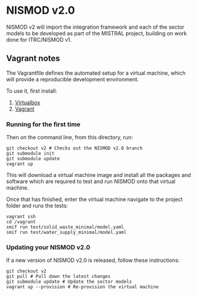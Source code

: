 # NISMOD v2.0

NISMOD v2 will import the integration framework and each of the sector models
to be developed as part of the MISTRAL project, building on work done for
ITRC/NISMOD v1.

## Vagrant notes

The Vagrantfile defines the automated setup for a virtual machine, which will
provide a reproducible development environment.

To use it, first install:

1. [Virtualbox](www.virtualbox.org)
1. [Vagrant](vagrantup.com)

### Running for the first time

Then on the command line, from this directory, run:

    git checkout v2 # Checks out the NISMOD v2.0 branch
    git submodule init
    git submodule update
    vagrant up

This will download a virtual machine image and install all the packages and
software which are required to test and run NISMOD onto that virtual machine.

Once that has finished, enter the virtual machine navigate to the project folder
and runs the tests:

    vagrant ssh
    cd /vagrant
    smif run test/solid_waste_minimal/model.yaml
    smif run test/water_supply_minimal/model.yaml

### Updating your NISMOD v2.0

If a new version of NISMOD v2.0 is released, follow these instructions:

    git checkout v2
    git pull # Pull down the latest changes
    git submodule update # Update the sector models
    vagrant up --provision # Re-provision the virtual machine